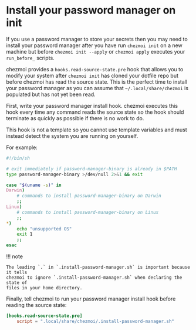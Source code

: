 # Install your password manager on init

If you use a password manager to store your secrets then you may need to install
your password manager after you have run `chezmoi init` on a new machine but
before `chezmoi init --apply` or `chezmoi apply` executes your `run_before_`
scripts.

chezmoi provides a `hooks.read-source-state.pre` hook that allows you to modify your
system after `chezmoi init` has cloned your dotfile repo but before chezmoi has
read the source state. This is the perfect time to install your password manager
as you can assume that `~/.local/share/chezmoi` is populated but has not yet
been read.

First, write your password manager install hook. chezmoi executes this hook
every time any command reads the source state so the hook should terminate as
quickly as possible if there is no work to do.

This hook is not a template so you cannot use template variables and must
instead detect the system you are running on yourself.

For example:

```sh title="~/.local/share/chezmoi/.install-password-manager.sh"
#!/bin/sh

# exit immediately if password-manager-binary is already in $PATH
type password-manager-binary >/dev/null 2>&1 && exit

case "$(uname -s)" in
Darwin)
    # commands to install password-manager-binary on Darwin
    ;;
Linux)
    # commands to install password-manager-binary on Linux
    ;;
*)
    echo "unsupported OS"
    exit 1
    ;;
esac
```

!!! note

    The leading `.` in `.install-password-manager.sh` is important because it tells
    chezmoi to ignore `.install-password-manager.sh` when declaring the state of
    files in your home directory.

Finally, tell chezmoi to run your password manager install hook before reading
the source state:

```toml title=".config/chezmoi/chezmoi.toml"
[hooks.read-source-state.pre]
    script = ".local/share/chezmoi/.install-password-manager.sh"
```
